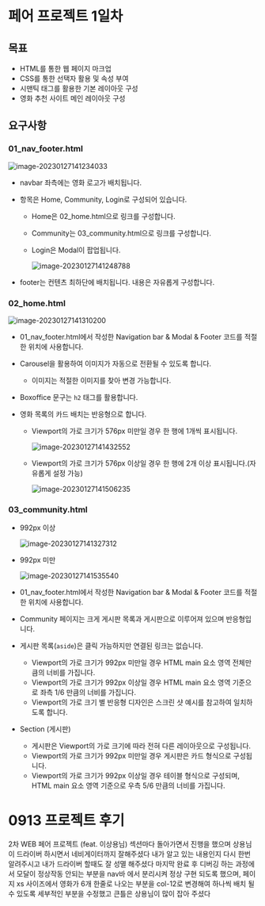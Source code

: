 # 페어 프로젝트 1일차

## 목표

- HTML를 통한 웹 페이지 마크업
- CSS를 통한 선택자 활용 및 속성 부여
- 시맨틱 태그를 활용한 기본 레이아웃 구성
- 영화 추천 사이트 메인 레이아웃 구성

## 요구사항

### 01_nav_footer.html

![image-20230127141234033](assets/image-20230127141234033.png)

- navbar 좌측에는 영화 로고가 배치됩니다.

- 항목은 Home, Community, Login로 구성되어 있습니다.

  - Home은 02_home.html으로 링크를 구성합니다.

  - Community는 03_community.html으로 링크를 구성합니다.

  - Login은 Modal이 팝업됩니다.

    ![image-20230127141248788](assets/image-20230127141248788.png)

- footer는 컨텐츠 최하단에 배치됩니다. 내용은 자유롭게 구성합니다.

### 02_home.html

![image-20230127141310200](assets/image-20230127141310200.png)

- 01_nav_footer.html에서 작성한 Navigation bar & Modal & Footer 코드를 적절한 위치에 사용합니다.

- Carousel을 활용하여 이미지가 자동으로 전환될 수 있도록 합니다.

  - 이미지는 적절한 이미지를 찾아 변경 가능합니다.

- Boxoffice 문구는 `h2` 태그를 활용합니다.

- 영화 목록의 카드 배치는 반응형으로 합니다.

  - Viewport의 가로 크기가 576px 미만일 경우 한 행에 1개씩 표시됩니다.

    ![image-20230127141432552](assets/image-20230127141432552.png)

  - Viewport의 가로 크기가 576px 이상일 경우 한 행에 2개 이상 표시됩니다.(자유롭게 설정 가능)

    ![image-20230127141506235](assets/image-20230127141506235.png)

### 03_community.html

- 992px 이상

  ![image-20230127141327312](assets/image-20230127141327312.png)

- 992px 미만

  ![image-20230127141535540](assets/image-20230127141535540.png)

- 01_nav_footer.html에서 작성한 Navigation bar & Modal & Footer 코드를 적절한 위치에 사용합니다.

- Community 페이지는 크게 게시판 목록과 게시판으로 이루어져 있으며 반응형입니다.

- 게시판 목록(`aside`)은 클릭 가능하지만 연결된 링크는 없습니다.

  - Viewport의 가로 크기가 992px 미만일 경우 HTML main 요소 영역 전체만큼의 너비를 가집니다.
  - Viewport의 가로 크기가 992px 이상일 경우 HTML main 요소 영역 기준으로 좌측 1/6 만큼의 너비를 가집니다.
  - Viewport의 가로 크기 별 반응형 디자인은 스크린 샷 예시를 참고하여 일치하도록 합니다.

- Section (게시판)

  - 게시판은 Viewport의 가로 크기에 따라 전혀 다른 레이아웃으로 구성됩니다.
  - Viewport의 가로 크기가 992px 미만일 경우 게시판은 카드 형식으로 구성됩니다.
  - Viewport의 가로 크기가 992px 이상일 경우 테이블 형식으로 구성되며, HTML main 요소 영역 기준으로 우측 5/6 만큼의 너비를 가집니다.



# 0913 프로젝트 후기

2차 WEB 페어 프로젝트 (feat. 이상용님)
섹션마다 돌아가면서 진행을 했으며 상용님이 드라이버 하시면서 네비게이터까지 잘해주셨다
내가 알고 있는 내용인지 다시 한번 알려주시고 내가 드라이버 할때도 잘 성멸 해주셨다
마지막 완료 후 디버깅 하는 과정에서 모달이 정상작동 안되는 부분을 nav바 에서 분리시켜
정상 구현 되도록 했으며, 페이지 xs 사이즈에서 영화가 6개 한줄로 나오는 부분을 col-12로
변경해여 하나씩 배치 될 수 있도록 세부적인 부분을 수정했고 큰틀은 상용님이 많이 잡아 주셨다
